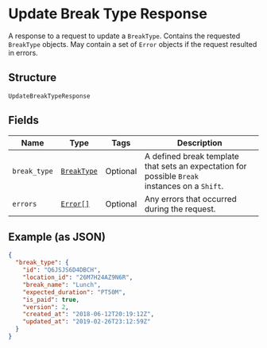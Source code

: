 
# Update Break Type Response

A response to a request to update a `BreakType`. Contains
the requested `BreakType` objects. May contain a set of `Error` objects if
the request resulted in errors.

## Structure

`UpdateBreakTypeResponse`

## Fields

| Name | Type | Tags | Description |
|  --- | --- | --- | --- |
| `break_type` | [`BreakType`](/doc/models/break-type.md) | Optional | A defined break template that sets an expectation for possible `Break`<br>instances on a `Shift`. |
| `errors` | [`Error[]`](/doc/models/error.md) | Optional | Any errors that occurred during the request. |

## Example (as JSON)

```json
{
  "break_type": {
    "id": "Q6JSJS6D4DBCH",
    "location_id": "26M7H24AZ9N6R",
    "break_name": "Lunch",
    "expected_duration": "PT50M",
    "is_paid": true,
    "version": 2,
    "created_at": "2018-06-12T20:19:12Z",
    "updated_at": "2019-02-26T23:12:59Z"
  }
}
```

